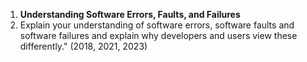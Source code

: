 1. **Understanding Software Errors, Faults, and Failures**
2. Explain your understanding of software errors, software faults and software failures and explain why developers and users view these differently." (2018, 2021, 2023)